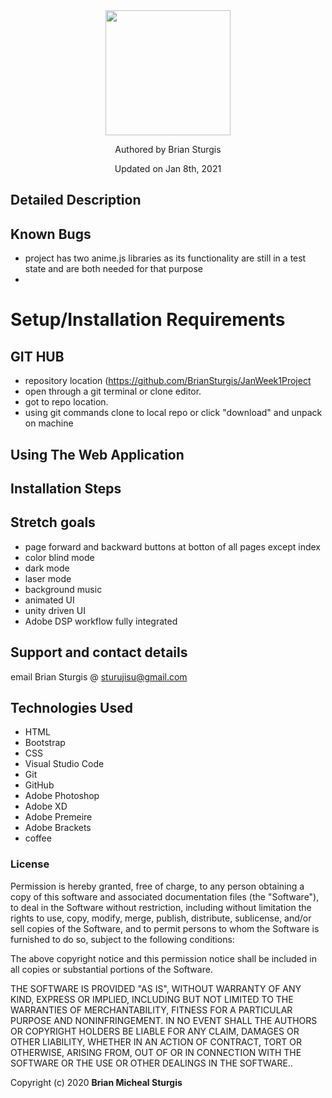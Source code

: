 
<div align="center">
<img src="https://github.com/BrianSturgis.png" width="200px" height="auto" >
</div>
<p align="center"> Authored by Brian Sturgis</p>
<p align="center">Updated on Jan 8th, 2021</p>


## Detailed Description




## Known Bugs
- project has two anime.js libraries as its functionality are still in a test state and are both needed for that purpose
- 

# Setup/Installation Requirements 



## GIT HUB
- repository location (https://github.com/BrianSturgis/JanWeek1Project
- open through a git terminal or clone editor.
- got to repo location.
- using git commands clone to local repo or click "download" and unpack on machine

## Using The Web Application




## Installation Steps





## Stretch goals
- page forward and backward buttons at botton of all pages except index
- color blind mode
- dark mode
- laser mode
- background music
- animated UI
- unity driven UI
- Adobe DSP workflow fully integrated 


## Support and contact details
email Brian Sturgis @ <sturujisu@gmail.com>



## Technologies Used
* HTML
* Bootstrap
* CSS
* Visual Studio Code
* Git
* GitHub
* Adobe Photoshop
* Adobe XD
* Adobe Premeire
* Adobe Brackets
* coffee
  

### License

Permission is hereby granted, free of charge, to any person obtaining a copy of this software and associated documentation files (the "Software"), to deal in the Software without restriction, including without limitation the rights to use, copy, modify, merge, publish, distribute, sublicense, and/or sell copies of the Software, and to permit persons to whom the Software is furnished to do so, subject to the following conditions:

The above copyright notice and this permission notice shall be included in all copies or substantial portions of the Software.

THE SOFTWARE IS PROVIDED "AS IS", WITHOUT WARRANTY OF ANY KIND, EXPRESS OR IMPLIED, INCLUDING BUT NOT LIMITED TO THE WARRANTIES OF MERCHANTABILITY, FITNESS FOR A PARTICULAR PURPOSE AND NONINFRINGEMENT. IN NO EVENT SHALL THE AUTHORS OR COPYRIGHT HOLDERS BE LIABLE FOR ANY CLAIM, DAMAGES OR OTHER LIABILITY, WHETHER IN AN ACTION OF CONTRACT, TORT OR OTHERWISE, ARISING FROM, OUT OF OR IN CONNECTION WITH THE SOFTWARE OR THE USE OR OTHER DEALINGS IN THE SOFTWARE..



Copyright (c) 2020 **Brian Micheal Sturgis**